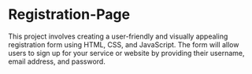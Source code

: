 # Registration-Page
This project involves creating a user-friendly and visually appealing registration form using HTML, CSS, and JavaScript. The form will allow users to sign up for your service or website by providing their username, email address, and password.
